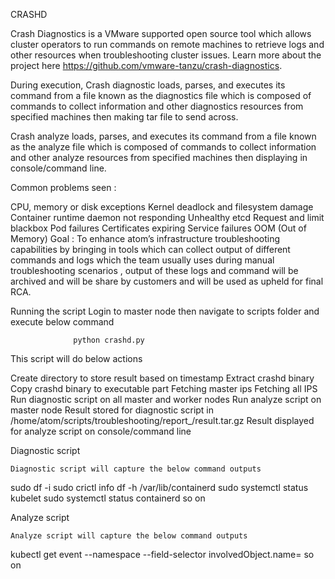CRASHD

Crash Diagnostics is a VMware supported open source tool which allows cluster operators to run commands on remote machines to retrieve logs and other resources when troubleshooting cluster issues. 
Learn more about the project here https://github.com/vmware-tanzu/crash-diagnostics.

During execution, Crash diagnostic loads, parses, and executes its command from a file known as the diagnostics file which is composed of commands to collect information and other diagnostics resources from specified machines then making tar file to send across.

Crash analyze loads, parses, and executes its command from a file known as the analyze file which is composed of commands to collect information and other analyze resources from specified machines then displaying in console/command line.

Common problems seen :

CPU, memory or disk exceptions
Kernel deadlock and filesystem damage
Container runtime daemon not responding
Unhealthy etcd
Request and limit blackbox
Pod failures
Certificates expiring
Service failures
OOM (Out of Memory)
Goal :
To enhance atom’s infrastructure troubleshooting capabilities by bringing in tools which can collect output of different commands and logs which the team usually uses during manual troubleshooting scenarios , output of these logs and command will be archived and will be share by customers and will be used as upheld for final RCA.

Running the script
     Login to master node then navigate to scripts folder and execute below command
        
                  python crashd.py
This script will do below actions

Create directory to store result based on timestamp
Extract crashd binary
Copy crashd binary to executable part
Fetching master ips
Fetching all IPS
Run diagnostic script on all master and worker nodes
Run analyze script on master node
Result stored for diagnostic script in /home/atom/scripts/troubleshooting/report_<timeStamp>/result.tar.gz
Result displayed for analyze script on console/command line



Diagnostic script

	Diagnostic script will capture the below command outputs
		
sudo df -i
sudo crictl info
df -h /var/lib/containerd
sudo systemctl status kubelet
sudo systemctl status containerd
so on




Analyze script

	Analyze script will capture the below command outputs
kubectl get event --namespace <ns> --field-selector involvedObject.name=<pod>
 so on




























